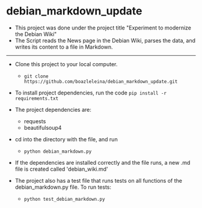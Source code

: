 # debian_markdown_update
- This project was done under the project title "Experiment to modernize the Debian Wiki"
- The Script reads the News page in the Debian Wiki, parses the data, and writes its content to a file in Markdown.
----------------------------------------------------------------------------------------------------------------------------------------------------------------------
- Clone this project to your local computer.
  - `git clone https://github.com/boazleleina/debian_markdown_update.git` 
  
- To install project dependencies, run the code
     `pip install -r requirements.txt`

- The project dependencies are:
    - requests
    - beautifulsoup4

- cd into the directory with the file, and run
    - `python debian_markdown.py`

- If the dependencies are installed correctly and the file runs, a new .md file is created called 'debian_wiki.md'
- The project also has a test file that runs tests on all functions of the debian_markdown.py file. To run tests:
     - `python test_debian_markdown.py`
